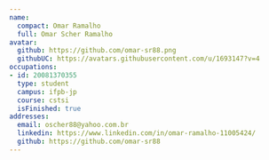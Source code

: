 ```yaml
---
name:
  compact: Omar Ramalho
  full: Omar Scher Ramalho
avatar:
  github: https://github.com/omar-sr88.png
  githubUC: https://avatars.githubusercontent.com/u/1693147?v=4
occupations:
- id: 20081370355
  type: student
  campus: ifpb-jp
  course: cstsi
  isFinished: true
addresses:
  email: oscher88@yahoo.com.br
  linkedin: https://www.linkedin.com/in/omar-ramalho-11005424/
  github: https://github.com/omar-sr88
---
```

